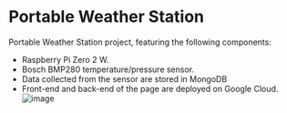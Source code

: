 # Portable Weather Station
Portable Weather Station project, featuring the following components:
* Raspberry Pi Zero 2 W.
* Bosch BMP280 temperature/pressure sensor.
* Data collected from the sensor are stored in MongoDB
* Front-end and back-end of the page are deployed on Google Cloud.
![image](https://github.com/IliaZaidin/weather_station/assets/64696073/e10753b8-839e-4604-9eba-e448b0e7bfbb)
